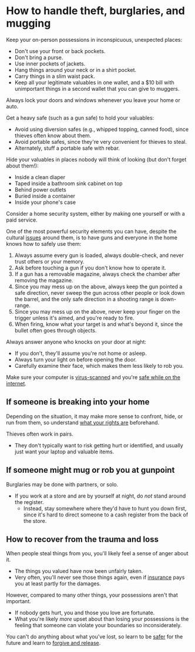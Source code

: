 
# How to handle theft, burglaries, and mugging

Keep your on-person possessions in inconspicuous, unexpected places:

- Don't use your front or back pockets.
- Don't bring a purse.
- Use inner pockets of jackets.
- Hang things around your neck or in a shirt pocket.
- Carry things in a slim waist pack.
- Keep all your legitimate valuables in one wallet, and a $10 bill with unimportant things in a second wallet that you can give to muggers.

Always lock your doors and windows whenever you leave your home or auto.

Get a heavy safe (such as a gun safe) to hold your valuables:

- Avoid using diversion safes (e.g., whipped topping, canned food), since thieves often know about them.
- Avoid portable safes, since they're very convenient for thieves to steal.
- Alternately, stuff a portable safe with rebar.

Hide your valuables in places nobody will think of looking (but don't forget about them!):

- Inside a clean diaper
- Taped inside a bathroom sink cabinet on top
- Behind power outlets
- Buried inside a container
- Inside your phone's case

Consider a home security system, either by making one yourself or with a paid service.

One of the most powerful security elements you can have, despite the cultural [issues](people-5_conflicts.md) around them, is to have guns and everyone in the home knows how to safely use them:

1. Always assume every gun is loaded, always double-check, and never trust others or your memory.
2. Ask before touching a gun if you don't know how to operate it.
3. If a gun has a removable magazine, always check the chamber after removing the magazine.
4. Since you may mess up on the above, always keep the gun pointed a safe direction, never sweep the gun across other people or look down the barrel, and the only safe direction in a shooting range is down-range.
5. Since you may mess up on the above, never keep your finger on the trigger unless it's aimed, and you're ready to fire.
6. When firing, know what your target is and what's beyond it, since the bullet often goes through objects.

Always answer anyone who knocks on your door at night:

- If you don't, they'll assume you're not home or asleep.
- Always turn your light on before opening the door.
- Carefully examine their face, which makes them less likely to rob you.

Make sure your computer is [virus-scanned](computers-cysec.md) and you're [safe while on the internet](safety-security.md).

## If someone is breaking into your home

Depending on the situation, it may make more sense to confront, hide, or run from them, so understand [what your rights are](legal-safety.md) beforehand.

Thieves often work in pairs.

- They don't typically want to risk getting hurt or identified, and usually just want your laptop and valuable items.

## If someone might mug or rob you at gunpoint

Burglaries may be done with partners, or solo.

- If you work at a store and are by yourself at night, do *not* stand around the register.
  - Instead, stay somewhere where they'd have to hunt you down first, since it's hard to direct someone to a cash register from the back of the store.

## How to recover from the trauma and loss

When people steal things from you, you'll likely feel a sense of anger about it.

- The things you valued have now been unfairly taken.
- Very often, you'll never see those things again, even if [insurance](money-insurance.md) pays you at least partly for the damages.

However, compared to many other things, your possessions aren't that important.

- If nobody gets hurt, you and those you love are fortunate.
- What you're likely *more* upset about than losing your possessions is the feeling that someone can violate your boundaries so inconsiderately.

You can't do anything about what you've lost, so learn to be [safer](safety-security.md) for the future and learn to [forgive and release](mind-feelings-happiness-stress.md).
